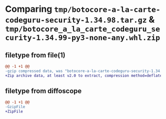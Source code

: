 # Comparing `tmp/botocore-a-la-carte-codeguru-security-1.34.98.tar.gz` & `tmp/botocore_a_la_carte_codeguru_security-1.34.99-py3-none-any.whl.zip`

## filetype from file(1)

```diff
@@ -1 +1 @@
-gzip compressed data, was "botocore-a-la-carte-codeguru-security-1.34.98.tar", last modified: Sat May  4 01:01:15 2024, max compression
+Zip archive data, at least v2.0 to extract, compression method=deflate
```

## filetype from diffoscope

```diff
@@ -1 +1 @@
-GzipFile
+ZipFile
```

